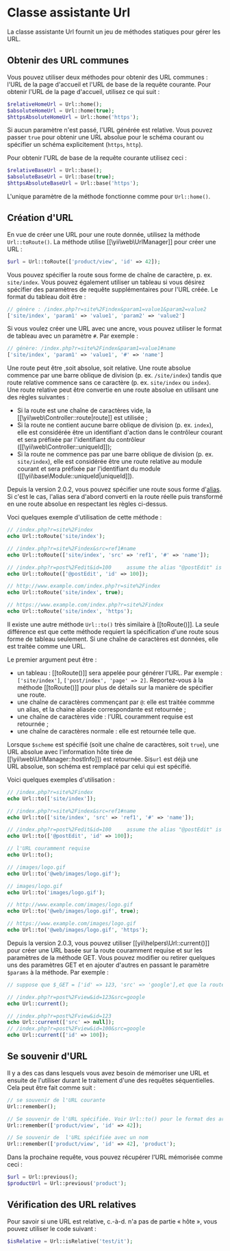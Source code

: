 Classe assistante Url
=====================

La classe assistante Url fournit un jeu de méthodes statiques pour gérer les URL.


## Obtenir des URL communes <span id="getting-common-urls"></span>

Vous pouvez utiliser deux méthodes pour obtenir des URL communes : l'URL de la page d'accueil et l'URL de base de la requête courante. Pour obtenir l'URL de la page d'accueil, utilisez ce qui suit :

```php
$relativeHomeUrl = Url::home();
$absoluteHomeUrl = Url::home(true);
$httpsAbsoluteHomeUrl = Url::home('https');
```

Si aucun paramètre n'est passé, l'URL générée est relative. Vous pouvez passer `true` pour obtenir une URL absolue pour le schéma courant ou spécifier un schéma explicitement (`https`, `http`).

Pour obtenir l'URL de base de la requête courante utilisez ceci :
 
```php
$relativeBaseUrl = Url::base();
$absoluteBaseUrl = Url::base(true);
$httpsAbsoluteBaseUrl = Url::base('https');
```

L'unique paramètre de la méthode fonctionne comme pour `Url::home()`.


## Création d'URL <span id="creating-urls"></span>

En vue de créer une URL pour une route donnée, utilisez la méthode `Url::toRoute()`. La méthode utilise [[\yii\web\UrlManager]] pour créer une URL :

```php
$url = Url::toRoute(['product/view', 'id' => 42]);
```
 
Vous pouvez spécifier la route sous forme de chaîne de caractère, p. ex. `site/index`. Vous pouvez également utiliser un tableau si vous désirez spécifier des paramètres de requête supplémentaires pour l'URL créée. Le format du tableau doit être :

```php
// génère : /index.php?r=site%2Findex&param1=value1&param2=value2
['site/index', 'param1' => 'value1', 'param2' => 'value2']
```

Si vous voulez créer une URL avec une ancre, vous pouvez utiliser le format de tableau avec un paramètre `#`. Par exemple :

```php
// génère: /index.php?r=site%2Findex&param1=value1#name
['site/index', 'param1' => 'value1', '#' => 'name']
```

Une route peut être ,soit absolue, soit relative. Une route absolue commence par une barre oblique de division (p. ex. `/site/index`) tandis que route relative commence sans ce caractère (p. ex. `site/index` ou `index`). Une route relative peut être convertie en une route absolue en utilisant une des règles suivantes :
- Si la route est une chaîne de caractères vide, la [[\yii\web\Controller::route|route]] est utilisée ;
- Si la route ne contient aucune barre oblique de division (p. ex. `index`), elle est considérée être un identifiant d'action dans le contrôleur courant et sera préfixée par l'identifiant du contrôleur ([[\yii\web\Controller::uniqueId]]);
- Si la route ne commence pas par une barre oblique de division (p. ex. `site/index`), elle est considérée être une route relative au module courant et sera préfixée par l'identifiant du module ([[\yii\base\Module::uniqueId|uniqueId]]).
  
Depuis la version 2.0.2, vous pouvez spécifier une route sous forme d'[alias](concept-aliases.md). Si c'est le cas, l'alias sera d'abord converti en la route réelle puis transformé en une route absolue en respectant les règles ci-dessus.

Voci quelques exemple d'utilisation de cette méthode :

```php
// /index.php?r=site%2Findex
echo Url::toRoute('site/index');

// /index.php?r=site%2Findex&src=ref1#name
echo Url::toRoute(['site/index', 'src' => 'ref1', '#' => 'name']);

// /index.php?r=post%2Fedit&id=100     assume the alias "@postEdit" is defined as "post/edit"
echo Url::toRoute(['@postEdit', 'id' => 100]);

// http://www.example.com/index.php?r=site%2Findex
echo Url::toRoute('site/index', true);

// https://www.example.com/index.php?r=site%2Findex
echo Url::toRoute('site/index', 'https');
```

Il existe une autre méthode `Url::to()` très similaire à  [[toRoute()]]. La seule différence est que cette méthode requiert la spécification d'une route sous forme de tableau seulement. Si une chaîne de caractères est données, elle est traitée comme une URL.

Le premier argument peut être :
         
- un tableau : [[toRoute()]] sera appelée pour générer l'URL. Par exemple :
  `['site/index']`, `['post/index', 'page' => 2]`. Reportez-vous à la méthode [[toRoute()]] pour plus de détails sur la manière de spécifier une route.
- une chaîne de caractères commençant par `@`: elle est traitée commme un alias, et la chaine aliasée correspondante est retournée ;
- une chaîne de caractères vide : l'URL couramment requise est retournée ;
- une chaîne de caractères normale : elle est retournée telle que.

Lorsque `$scheme` est spécifié (soit une chaîne de caractères, soit `true`), une URL absolue avec l'information hôte tirée de [[\yii\web\UrlManager::hostInfo]]) est retournée. Si`$url` est déjà une URL absolue, son schéma est remplacé par celui qui est spécifié. 

Voici quelques exemples d'utilisation :

```php
// /index.php?r=site%2Findex
echo Url::to(['site/index']);

// /index.php?r=site%2Findex&src=ref1#name
echo Url::to(['site/index', 'src' => 'ref1', '#' => 'name']);

// /index.php?r=post%2Fedit&id=100     assume the alias "@postEdit" is defined as "post/edit"
echo Url::to(['@postEdit', 'id' => 100]);

// l'URL couramment requise
echo Url::to();

// /images/logo.gif
echo Url::to('@web/images/logo.gif');

// images/logo.gif
echo Url::to('images/logo.gif');

// http://www.example.com/images/logo.gif
echo Url::to('@web/images/logo.gif', true);

// https://www.example.com/images/logo.gif
echo Url::to('@web/images/logo.gif', 'https');
```

Depuis la version 2.0.3, vous pouvez utiliser [[yii\helpers\Url::current()]] pour créer une URL basée sur la route couramment requise et sur les paramètres de la méthode GET. Vous pouvez modifier ou retirer quelques uns des paramètres GET et en ajouter d'autres en passant le paramètre `$params` à la méthode. Par exemple :

```php
// suppose que $_GET = ['id' => 123, 'src' => 'google'],et que la route courante est "post/view"

// /index.php?r=post%2Fview&id=123&src=google
echo Url::current();

// /index.php?r=post%2Fview&id=123
echo Url::current(['src' => null]);
// /index.php?r=post%2Fview&id=100&src=google
echo Url::current(['id' => 100]);
```


## Se souvenir d'URL <span id="remember-urls"></span>

Il y a des cas dans lesquels vous avez besoin de mémoriser une URL et ensuite de l'utiliser durant le traitement d'une des requêtes séquentielles. Cela peut être fait comme suit :

```php
// se souvenir de l'URL courante 
Url::remember();

// Se souvenir de l'URL spécifiée. Voir Url::to() pour le format des arguments.
Url::remember(['product/view', 'id' => 42]);

// Se souvenir de  l'URL spécifiée avec un nom
Url::remember(['product/view', 'id' => 42], 'product');
```

Dans la prochaine requête, vous pouvez récupérer l'URL mémorisée comme ceci :

```php
$url = Url::previous();
$productUrl = Url::previous('product');
```
                        
## Vérification des URL relatives <span id="checking-relative-urls"></span>

Pour savoir si une URL est relative, c.-à-d. n'a pas de partie « hôte », vous pouvez utiliser le code suivant : 
                             
```php
$isRelative = Url::isRelative('test/it');
```
